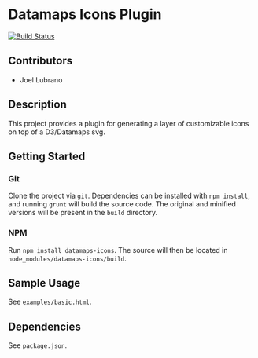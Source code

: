 # Datamaps Icons Plugin

[![Build Status](https://travis-ci.org/jdlubrano/datamaps-icons-plugin.svg?branch=master)](https://travis-ci.org/jdlubrano/datamaps-icons-plugin)

## Contributors
* Joel Lubrano

## Description
This project provides a plugin for generating a layer of customizable
icons on top of a D3/Datamaps svg.

## Getting Started

### Git
Clone the project via `git`.  Dependencies can be installed with `npm install`,
and running `grunt` will build the source code.  The original and minified
versions will be present in the `build` directory.

### NPM
Run `npm install datamaps-icons`.  The source will then be located in 
`node_modules/datamaps-icons/build`.

## Sample Usage
See `examples/basic.html`.

## Dependencies
See `package.json`.
